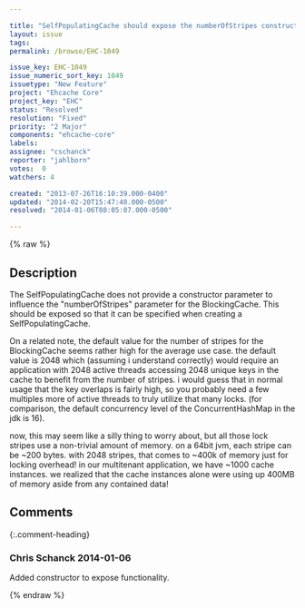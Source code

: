 ```yaml
---

title: "SelfPopulatingCache should expose the numberOfStripes constructor parameter from BlockingCache"
layout: issue
tags: 
permalink: /browse/EHC-1049

issue_key: EHC-1049
issue_numeric_sort_key: 1049
issuetype: "New Feature"
project: "Ehcache Core"
project_key: "EHC"
status: "Resolved"
resolution: "Fixed"
priority: "2 Major"
components: "ehcache-core"
labels: 
assignee: "cschanck"
reporter: "jahlborn"
votes:  0
watchers: 4

created: "2013-07-26T16:10:39.000-0400"
updated: "2014-02-20T15:47:40.000-0500"
resolved: "2014-01-06T08:05:07.000-0500"

---
```




{% raw %}



## Description

<div markdown="1" class="description">

The SelfPopulatingCache does not provide a constructor parameter to influence the "numberOfStripes" parameter for the BlockingCache.  This should be exposed so that it can be specified when creating a SelfPopulatingCache.

On a related note, the default value for the number of stripes for the BlockingCache seems rather high for the average use case.  the default value is 2048 which (assuming i understand correctly) would require an application with 2048 active threads accessing 2048 unique keys in the cache to benefit from the number of stripes.  i would guess that in normal usage that the key overlaps is fairly high, so you probably need a few multiples more of active threads to truly utilize that many locks.  (for comparison, the default concurrency level of the ConcurrentHashMap in the jdk is 16).

now, this may seem like a silly thing to worry about, but all those lock stripes use a non-trivial amount of memory.  on a 64bit jvm, each stripe can be ~200 bytes.  with 2048 stripes, that comes to ~400k of memory just for locking overhead!  in our multitenant application, we have ~1000 cache instances.  we realized that the cache instances alone were using up 400MB of memory aside from any contained data!

</div>

## Comments


{:.comment-heading}
### **Chris Schanck** <span class="date">2014-01-06</span>

<div markdown="1" class="comment">

Added constructor to expose functionality.

</div>



{% endraw %}
